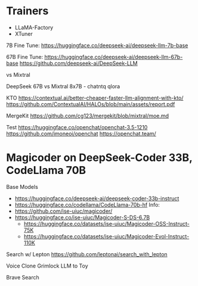 # Trainers
* LLaMA-Factory
* XTuner

7B Fine Tune: https://huggingface.co/deepseek-ai/deepseek-llm-7b-base

67B Fine Tune:
https://huggingface.co/deepseek-ai/deepseek-llm-67b-base
https://github.com/deepseek-ai/DeepSeek-LLM

vs Mixtral

DeepSeek 67B vs Mixtral 8x7B - chatntq qlora

KTO
https://contextual.ai/better-cheaper-faster-llm-alignment-with-kto/
https://github.com/ContextualAI/HALOs/blob/main/assets/report.pdf

MergeKit
https://github.com/cg123/mergekit/blob/mixtral/moe.md

Test
https://huggingface.co/openchat/openchat-3.5-1210
https://github.com/imoneoi/openchat
https://openchat.team/


# Magicoder on DeepSeek-Coder 33B, CodeLlama 70B
Base Models
- https://huggingface.co/deepseek-ai/deepseek-coder-33b-instruct
- https://huggingface.co/codellama/CodeLlama-70b-hf
Info:
- https://github.com/ise-uiuc/magicoder/
- https://huggingface.co/ise-uiuc/Magicoder-S-DS-6.7B
	- https://huggingface.co/datasets/ise-uiuc/Magicoder-OSS-Instruct-75K
	- https://huggingface.co/datasets/ise-uiuc/Magicoder-Evol-Instruct-110K

Search w/ Lepton
https://github.com/leptonai/search_with_lepton


Voice Clone Grimlock
LLM to Toy


Brave Search